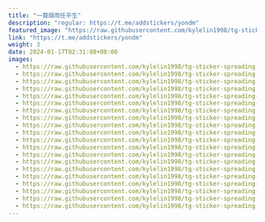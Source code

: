 ```yaml
---
title: "一蓑烟雨任平生"
description: "regular: https://t.me/addstickers/yondm"
featured_image: "https://raw.githubusercontent.com/kylelin1998/tg-sticker-spreading-worldwide-images/main/img/87bec6ed-709b-4f52-9207-63c1089bc341.jpg"
link: "https://t.me/addstickers/yondm"
weight: 3
date: 2024-01-17T02:31:08+08:00
images:
  - https://raw.githubusercontent.com/kylelin1998/tg-sticker-spreading-worldwide-images/main/img/87bec6ed-709b-4f52-9207-63c1089bc341.jpg
  - https://raw.githubusercontent.com/kylelin1998/tg-sticker-spreading-worldwide-images/main/img/4145433e-57a6-4026-9340-90a47f46e4ce.jpg
  - https://raw.githubusercontent.com/kylelin1998/tg-sticker-spreading-worldwide-images/main/img/fa8c79ec-0c1a-47c1-a6bb-a4d3e5955d86.jpg
  - https://raw.githubusercontent.com/kylelin1998/tg-sticker-spreading-worldwide-images/main/img/44969a70-89cc-4154-b462-8d7a09559898.jpg
  - https://raw.githubusercontent.com/kylelin1998/tg-sticker-spreading-worldwide-images/main/img/eae9a4e4-b937-48b5-a42d-a41322848eeb.jpg
  - https://raw.githubusercontent.com/kylelin1998/tg-sticker-spreading-worldwide-images/main/img/be96bb11-973f-42f5-a948-991aaedc36e9.jpg
  - https://raw.githubusercontent.com/kylelin1998/tg-sticker-spreading-worldwide-images/main/img/7c3a0dea-86d9-429c-93f0-b3652487f3dd.jpg
  - https://raw.githubusercontent.com/kylelin1998/tg-sticker-spreading-worldwide-images/main/img/f96f735a-ab6d-43c4-bbb6-4dc162014f01.jpg
  - https://raw.githubusercontent.com/kylelin1998/tg-sticker-spreading-worldwide-images/main/img/1fec7043-2108-4158-be59-49ed49e71026.jpg
  - https://raw.githubusercontent.com/kylelin1998/tg-sticker-spreading-worldwide-images/main/img/36c5069f-ffdc-4413-bb52-e919257175fa.jpg
  - https://raw.githubusercontent.com/kylelin1998/tg-sticker-spreading-worldwide-images/main/img/a3c5770e-0495-4977-97d6-03194bed0887.jpg
  - https://raw.githubusercontent.com/kylelin1998/tg-sticker-spreading-worldwide-images/main/img/227d8c06-d5c4-4ba6-88ac-b7e42637d8b4.jpg
  - https://raw.githubusercontent.com/kylelin1998/tg-sticker-spreading-worldwide-images/main/img/440101b6-dc1d-41bd-be1d-aeeef8d05965.jpg
  - https://raw.githubusercontent.com/kylelin1998/tg-sticker-spreading-worldwide-images/main/img/7ae325f9-d1ee-47f1-b91e-ba1383fe1f9d.jpg
  - https://raw.githubusercontent.com/kylelin1998/tg-sticker-spreading-worldwide-images/main/img/b4c14afb-8a27-4f22-b5f0-171ce04be946.jpg
  - https://raw.githubusercontent.com/kylelin1998/tg-sticker-spreading-worldwide-images/main/img/ea9a0ddd-9a95-4a8c-86a6-f7570927df76.jpg
  - https://raw.githubusercontent.com/kylelin1998/tg-sticker-spreading-worldwide-images/main/img/44e36396-3f3e-4915-a836-23b3491bccca.jpg
  - https://raw.githubusercontent.com/kylelin1998/tg-sticker-spreading-worldwide-images/main/img/3a8eb583-7c45-4fd8-9e72-1477db7002e2.jpg
  - https://raw.githubusercontent.com/kylelin1998/tg-sticker-spreading-worldwide-images/main/img/57a1a434-6abb-4bff-bb0e-1acae3c56e01.jpg
  - https://raw.githubusercontent.com/kylelin1998/tg-sticker-spreading-worldwide-images/main/img/5de46248-5861-4449-8b09-6e7cf57728d5.jpg
---
```

